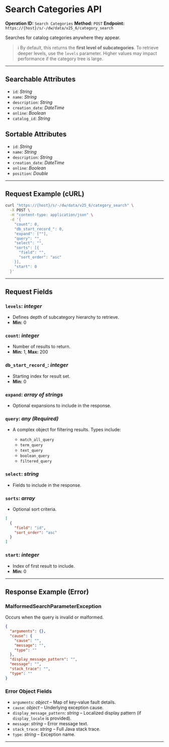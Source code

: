 # Search Categories API

**Operation ID:** `Search Categories`
**Method:** `POST`
**Endpoint:** `https://{host}/s/-/dw/data/v25_6/category_search`

Searches for catalog categories anywhere they appear.

> ℹ️ By default, this returns the **first level of subcategories**. To retrieve deeper levels, use the `levels` parameter. Higher values may impact performance if the category tree is large.

---

## Searchable Attributes

- `id`: _String_
- `name`: _String_
- `description`: _String_
- `creation_date`: _DateTime_
- `online`: _Boolean_
- `catalog_id`: _String_

## Sortable Attributes

- `id`: _String_
- `name`: _String_
- `description`: _String_
- `creation_date`: _DateTime_
- `online`: _Boolean_
- `position`: _Double_

---

## Request Example (cURL)

```bash
curl "https://{host}/s/-/dw/data/v25_6/category_search" \
  -X POST \
  -H "content-type: application/json" \
  -d '{
    "count": 0,
    "db_start_record_": 0,
    "expand": [""],
    "query": "",
    "select": "",
    "sorts": [{
      "field": "",
      "sort_order": "asc"
    }],
    "start": 0
  }'
```

---

## Request Fields

### `levels`: _integer_

- Defines depth of subcategory hierarchy to retrieve.
- **Min:** 0

### `count`: _integer_

- Number of results to return.
- **Min:** 1, **Max:** 200

### `db_start_record_`: _integer_

- Starting index for result set.
- **Min:** 0

### `expand`: _array of strings_

- Optional expansions to include in the response.

### `query`: _any (Required)_

- A complex object for filtering results. Types include:

  - `match_all_query`
  - `term_query`
  - `text_query`
  - `boolean_query`
  - `filtered_query`

### `select`: _string_

- Fields to include in the response.

### `sorts`: _array_

- Optional sort criteria.

```json
[
  {
    "field": "id",
    "sort_order": "asc"
  }
]
```

### `start`: _integer_

- Index of first result to include.
- **Min:** 0

---

## Response Example (Error)

### MalformedSearchParameterException

Occurs when the query is invalid or malformed.

```json
{
  "arguments": {},
  "cause": {
    "cause": "",
    "message": "",
    "type": ""
  },
  "display_message_pattern": "",
  "message": "",
  "stack_trace": "",
  "type": ""
}
```

### Error Object Fields

- `arguments`: _object_ – Map of key-value fault details.
- `cause`: _object_ – Underlying exception cause.
- `display_message_pattern`: _string_ – Localized display pattern (if `display_locale` is provided).
- `message`: _string_ – Error message text.
- `stack_trace`: _string_ – Full Java stack trace.
- `type`: _string_ – Exception name.

---

